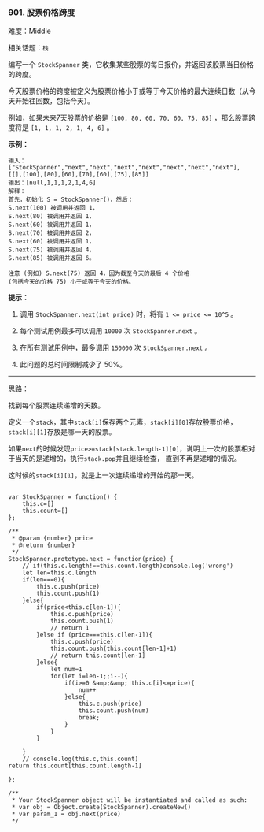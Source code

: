 ### 901. 股票价格跨度

难度：Middle

相关话题：`栈`

编写一个  `StockSpanner`  类，它收集某些股票的每日报价，并返回该股票当日价格的跨度。



今天股票价格的跨度被定义为股票价格小于或等于今天价格的最大连续日数（从今天开始往回数，包括今天）。



例如，如果未来7天股票的价格是  `[100, 80, 60, 70, 60, 75, 85]` ，那么股票跨度将是  `[1, 1, 1, 2, 1, 4, 6]` 。







**示例：** 



```
输入：["StockSpanner","next","next","next","next","next","next","next"], [[],[100],[80],[60],[70],[60],[75],[85]]
输出：[null,1,1,1,2,1,4,6]
解释：
首先，初始化 S = StockSpanner()，然后：
S.next(100) 被调用并返回 1，
S.next(80) 被调用并返回 1，
S.next(60) 被调用并返回 1，
S.next(70) 被调用并返回 2，
S.next(60) 被调用并返回 1，
S.next(75) 被调用并返回 4，
S.next(85) 被调用并返回 6。

注意 (例如) S.next(75) 返回 4，因为截至今天的最后 4 个价格
(包括今天的价格 75) 小于或等于今天的价格。
```






**提示：** 




1. 调用 `StockSpanner.next(int price)` 时，将有 `1 <= price <= 10^5` 。

2. 每个测试用例最多可以调用  `10000`  次  `StockSpanner.next` 。

3. 在所有测试用例中，最多调用 `150000` 次 `StockSpanner.next` 。

4. 此问题的总时间限制减少了 50%。






-----

思路：

找到每个股票连续递增的天数。

定义一个`stack`，其中`stack[i]`保存两个元素，`stack[i][0]`存放股票价格，`stack[i][1]`存放是哪一天的股票。

如果`next`的时候发现`price>=stack[stack.length-1][0]`，说明上一次的股票相对于当天的是递增的，执行`stack.pop`并且继续检查，
直到不再是递增的情况。

这时候的`stack[i][1]`，就是上一次连续递增的开始的那一天。

```

var StockSpanner = function() {
    this.c=[]
    this.count=[]
};

/** 
 * @param {number} price
 * @return {number}
 */
StockSpanner.prototype.next = function(price) {
    // if(this.c.length!==this.count.length)console.log('wrong')
    let len=this.c.length
    if(len===0){
        this.c.push(price)
        this.count.push(1)
    }else{
        if(price<this.c[len-1]){
            this.c.push(price)
            this.count.push(1)
            // return 1
        }else if (price===this.c[len-1]){
            this.c.push(price)
            this.count.push(this.count[len-1]+1)
            // return this.count[len-1]
        }else{
            let num=1
            for(let i=len-1;;i--){
                if(i>=0 &amp;&amp; this.c[i]<=price){
                    num++
                }else{
                    this.c.push(price)
                    this.count.push(num)
                    break;
                }
            }
        }
        
    }
    // console.log(this.c,this.count)
return this.count[this.count.length-1]

};

/** 
 * Your StockSpanner object will be instantiated and called as such:
 * var obj = Object.create(StockSpanner).createNew()
 * var param_1 = obj.next(price)
 */
```

